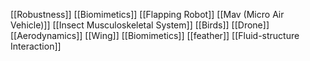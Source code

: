 [[Robustness]]
[[Biomimetics]]
[[Flapping Robot]]
[[Mav (Micro Air Vehicle)]]
[[Insect Musculoskeletal System]]
[[Birds]]
[[Drone]]
[[Aerodynamics]]
[[Wing]]
[[Biomimetics]]
[[feather]]
[[Fluid-structure Interaction]]

